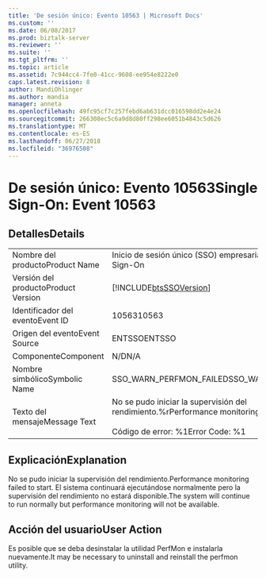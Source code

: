 ```yaml
---
title: 'De sesión único: Evento 10563 | Microsoft Docs'
ms.custom: ''
ms.date: 06/08/2017
ms.prod: biztalk-server
ms.reviewer: ''
ms.suite: ''
ms.tgt_pltfrm: ''
ms.topic: article
ms.assetid: 7c944cc4-7fe0-41cc-9608-ee954e8222e0
caps.latest.revision: 8
author: MandiOhlinger
ms.author: mandia
manager: anneta
ms.openlocfilehash: 49fc95cf7c257febd6ab631dcc016598dd2e4e24
ms.sourcegitcommit: 266308ec5c6a9d8d80ff298ee6051b4843c5d626
ms.translationtype: MT
ms.contentlocale: es-ES
ms.lasthandoff: 06/27/2018
ms.locfileid: "36976508"
---
```

# <a name="single-sign-on-event-10563"></a><span data-ttu-id="491ea-102">De sesión único: Evento 10563</span><span class="sxs-lookup"><span data-stu-id="491ea-102">Single Sign-On: Event 10563</span></span>
## <a name="details"></a><span data-ttu-id="491ea-103">Detalles</span><span class="sxs-lookup"><span data-stu-id="491ea-103">Details</span></span>  
  
|                 |                                                                      |
|-----------------|----------------------------------------------------------------------|
|  <span data-ttu-id="491ea-104">Nombre del producto</span><span class="sxs-lookup"><span data-stu-id="491ea-104">Product Name</span></span>   |                      <span data-ttu-id="491ea-105">Inicio de sesión único (SSO) empresarial</span><span class="sxs-lookup"><span data-stu-id="491ea-105">Enterprise Single Sign-On</span></span>                       |
| <span data-ttu-id="491ea-106">Versión del producto</span><span class="sxs-lookup"><span data-stu-id="491ea-106">Product Version</span></span> |      [!INCLUDE[btsSSOVersion](../includes/btsssoversion-md.md)]      |
|    <span data-ttu-id="491ea-107">Identificador del evento</span><span class="sxs-lookup"><span data-stu-id="491ea-107">Event ID</span></span>     |                                <span data-ttu-id="491ea-108">10563</span><span class="sxs-lookup"><span data-stu-id="491ea-108">10563</span></span>                                 |
|  <span data-ttu-id="491ea-109">Origen del evento</span><span class="sxs-lookup"><span data-stu-id="491ea-109">Event Source</span></span>   |                                <span data-ttu-id="491ea-110">ENTSSO</span><span class="sxs-lookup"><span data-stu-id="491ea-110">ENTSSO</span></span>                                |
|    <span data-ttu-id="491ea-111">Componente</span><span class="sxs-lookup"><span data-stu-id="491ea-111">Component</span></span>    |                                 <span data-ttu-id="491ea-112">N/D</span><span class="sxs-lookup"><span data-stu-id="491ea-112">N/A</span></span>                                  |
|  <span data-ttu-id="491ea-113">Nombre simbólico</span><span class="sxs-lookup"><span data-stu-id="491ea-113">Symbolic Name</span></span>  |                       <span data-ttu-id="491ea-114">SSO_WARN_PERFMON_FAILED</span><span class="sxs-lookup"><span data-stu-id="491ea-114">SSO_WARN_PERFMON_FAILED</span></span>                        |
|  <span data-ttu-id="491ea-115">Texto del mensaje</span><span class="sxs-lookup"><span data-stu-id="491ea-115">Message Text</span></span>   | <span data-ttu-id="491ea-116">No se pudo iniciar la supervisión del rendimiento.%r</span><span class="sxs-lookup"><span data-stu-id="491ea-116">Performance monitoring failed to start.%r</span></span><br /><br /> <span data-ttu-id="491ea-117">Código de error: %1</span><span class="sxs-lookup"><span data-stu-id="491ea-117">Error Code: %1</span></span> |
  
## <a name="explanation"></a><span data-ttu-id="491ea-118">Explicación</span><span class="sxs-lookup"><span data-stu-id="491ea-118">Explanation</span></span>  
 <span data-ttu-id="491ea-119">No se pudo iniciar la supervisión del rendimiento.</span><span class="sxs-lookup"><span data-stu-id="491ea-119">Performance monitoring failed to start.</span></span> <span data-ttu-id="491ea-120">El sistema continuará ejecutándose normalmente pero la supervisión del rendimiento no estará disponible.</span><span class="sxs-lookup"><span data-stu-id="491ea-120">The system will continue to run normally but performance monitoring will not be available.</span></span>  
  
## <a name="user-action"></a><span data-ttu-id="491ea-121">Acción del usuario</span><span class="sxs-lookup"><span data-stu-id="491ea-121">User Action</span></span>  
 <span data-ttu-id="491ea-122">Es posible que se deba desinstalar la utilidad PerfMon e instalarla nuevamente.</span><span class="sxs-lookup"><span data-stu-id="491ea-122">It may be necessary to uninstall and reinstall the perfmon utility.</span></span>